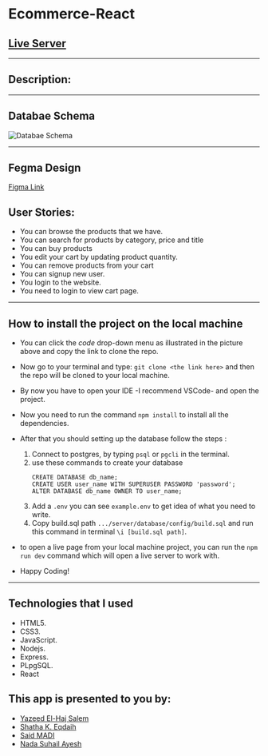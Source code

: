 # Ecommerce-React

## [Live Server](http://ecommerce-team3-g12.herokuapp.com/)
---

## Description:

---

## Databae Schema

![Databae Schema](https://i.imgur.com/DFhgiQI.png)

---

## Fegma Design
[Figma Link](https://www.figma.com/file/7aQDseOVkbP1gCzBiBrSuj/Ecommerce-Team-3?node-id=0%3A1)

## User Stories:

- You can browse the products that we have.
- You can search for products by category, price and title
- You can buy products
- You edit your cart by updating product quantity.
- You can remove products from your cart
- You can signup new user.
- You login to the website.
- You need to login to view cart page.

---

## How to install the project on the local machine

- You can click the _code_ drop-down menu as illustrated in the picture above and copy the link to clone the repo.

- Now go to your terminal and type: `git clone <the link here>` and then the repo will be cloned to your local machine.
- By now you have to open your IDE -I recommend VSCode- and open the project.
- Now you need to run the command `npm install` to install all the dependencies.
- After that you should setting up the database follow the steps :

  1.  Connect to postgres, by typing `psql` or `pgcli` in the terminal.
  2.  use these commands to create your database
      ```
      CREATE DATABASE db_name;
      CREATE USER user_name WITH SUPERUSER PASSWORD 'password';
      ALTER DATABASE db_name OWNER TO user_name;
      ```
  3.  Add a `.env` you can see `example.env` to get idea of what you need to write.
  4.  Copy build.sql path `.../server/database/config/build.sql` and run this command in terminal `\i [build.sql path]`.

- to open a live page from your local machine project, you can run the `npm run dev` command which will open a live server to work with.
- Happy Coding!

---

## Technologies that I used

- HTML5.
- CSS3.
- JavaScript.
- Nodejs.
- Express.
- PLpgSQL.
- React

## This app is presented to you by:

- [Yazeed El-Haj Salem](https://github.com/ysalem-dev-89)
- [Shatha K. Eqdaih](https://github.com/shathakh)
- [Said MADI](https://github.com/Saeed99Madi)
- [Nada Suhail Ayesh](https://github.com/nadasuhailAyesh12)
